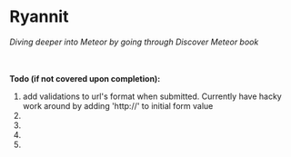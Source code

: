 # Ryannit
*Diving deeper into Meteor by going through Discover Meteor book*
<br />
<br />
<br />
  
**Todo (if not covered upon completion):**  
1. add validations to url's format when submitted. Currently have hacky work around by adding 'http://' to initial form value  
2.  
3.  
4.  
5.  
